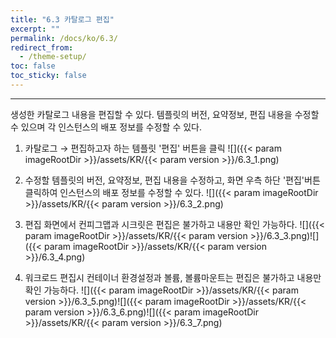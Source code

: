 ```yaml
---
title: "6.3 카탈로그 편집"
excerpt: ""
permalink: /docs/ko/6.3/
redirect_from:
  - /theme-setup/
toc: false
toc_sticky: false
---
```


---
생성한 카탈로그 내용을 편집할 수 있다. 템플릿의 버전, 요약정보, 편집 내용을 수정할 수 있으며 각 인스턴스의 배포 정보를 수정할 수 있다.

1. 카탈로그 → 편집하고자 하는 템플릿 '편집' 버튼을 클릭
    ![]({{< param imageRootDir >}}/assets/KR/{{< param version >}}/6.3_1.png)

2. 수정할 템플릿의 버전, 요약정보, 편집 내용을 수정하고, 화면 우측 하단 '편집'버튼 클릭하여 인스턴스의 배포 정보를 수정할 수 있다.
    ![]({{< param imageRootDir >}}/assets/KR/{{< param version >}}/6.3_2.png)

3. 편집 화면에서 컨피그맵과 시크릿은 편집은 불가하고 내용만 확인 가능하다.
    ![]({{< param imageRootDir >}}/assets/KR/{{< param version >}}/6.3_3.png)![]({{< param imageRootDir >}}/assets/KR/{{< param version >}}/6.3_4.png)

4. 워크로드 편집시 컨테이너 환경설정과 볼륨, 볼륨마운트는 편집은 불가하고 내용만 확인 가능하다.
    ![]({{< param imageRootDir >}}/assets/KR/{{< param version >}}/6.3_5.png)![]({{< param imageRootDir >}}/assets/KR/{{< param version >}}/6.3_6.png)![]({{< param imageRootDir >}}/assets/KR/{{< param version >}}/6.3_7.png)
